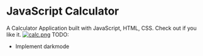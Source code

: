 # JavaScript Calculator
A Calculator Application built with JavaScript, HTML, CSS. Check out if you like it.
[![calc.png](https://i.postimg.cc/5Ny3TKZw/calc.png)](https://postimg.cc/Vdynbgs6)
TODO:
 - Implement darkmode